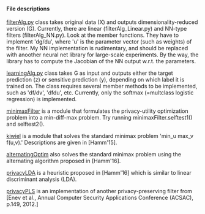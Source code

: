 #### File descriptions


[filterAlg.py](filterAlg.py) class takes original data (X) and outputs dimensionality-reduced version (G).
Currently, there are linear (filterAlg_Linear.py) and NN-type filters (filterAlg_NN.py). 
Look at the member functions. They have to implement 'dg/du', where 'u' is the parameter vector (such as weights) of the filter.
My NN implementation is rudimentary, and should be replaced with anoother neural net library for large-scale experiments.
By the way, the library has to compute the Jacobian of the NN output w.r.t. the parameters.

[learningAlg.py](learningAlg.py) class takes G as input and outputs either the target prediction (z) or sensitive prediction (y), depending on which label it is trained on.
The class requires several member methods to be implemented, such as 'df/dv', 'dfdu', etc.
Currently, only the softmax (=multclass logistic regression) is implemented.

[minimaxFilter](minimaxFilter.py) is a module that formulates the privacy-utility optimization problem into a min-diff-max  problem. Try running minimaxFilter.selftest1() and selftest2(). 

[kiwiel](kiwiel.py) is a module that solves the standard minimax problem 'min_u max_v f(u,v).' Descriptions are given in [Hamm'15].

[alternatingOptim](alternatingOptim.py) also solves the standard minimax problem using the alternating algorithm proposed in [Hamm'16].

[privacyLDA](privacyLDA.py) is a heuristic proposed in [Hamm'16] which is similar to linear discriminant analysis (LDA).

[privacyPLS](privacyPLS.py) is an implementation of another privacy-preserving filter from [Enev et al., Annual Computer Security Applications Conference (ACSAC), p.149, 2012.]
